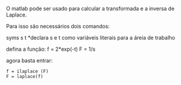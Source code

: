 O matlab pode ser usado para calcular a transformada e a  inversa
de Laplace.

Para isso são necessários dois comandos:

syms s t
*declara s e t como variáveis literais para a áreia de
trabalho

defina a função:
    f = 2*exp(-t)
    F = 1/s

agora basta entrar:

    f = ilaplace (F)
    F = laplace(f)



